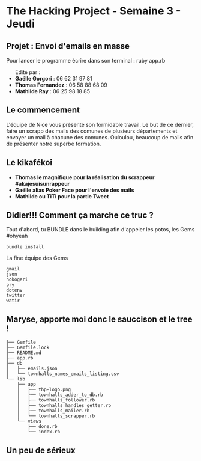 <h1>The Hacking Project - Semaine 3 - Jeudi</h1>

<h2>Projet : Envoi d'emails en masse</h2>

<p>Pour lancer le programme écrire dans son terminal : ruby app.rb</p>

<ul>Edité par :
	<li><strong>Gaëlle Gorgori</strong> : 06 62 31 97 81</li>
	<li><strong>Thomas Fernandez</strong> : 06 58 88 68 09</li>
	<li><strong>Mathilde Ray</strong> : 06 25 98 18 85</li>
</ul>

<h2>Le commencement</h2>

<p>L'équipe de Nice vous présente son formidable travail. Le but de ce dernier, faire un scrapp des mails des comunes de plusieurs départements et envoyer un mail à chacune des comunes. Ouloulou, beaucoup de mails afin de présenter notre superbe formation. </p>

<h2>Le kikafékoi</h2>

<ul>
<li><strong>Thomas le magnifique pour la réalisation du scrappeur #akajesuisunrappeur</strong></li>
<li><strong>Gaëlle alias Poker Face pour l'envoie des mails</strong></li>
<li><strong>Mathilde ou TiTi pour la partie Tweet</strong></li>
</ul>

<h2>Didier!!! Comment ça marche ce truc ?</h2>

<p>Tout d'abord, tu BUNDLE dans le building afin d'appeler les potos, les Gems #ohyeah </p>

	bundle install

<p>La fine équipe des Gems</p> 

	gmail
	json
	nokogeri
	pry
	dotenv
	twitter
	watir

<h2>Maryse, apporte moi donc le sauccison et le tree !</h2>


	├── Gemfile
	├── Gemfile.lock
	├── README.md
	├── app.rb
	├── db
	│   ├── emails.json
	│   └── townhalls_names_emails_listing.csv
	└── lib
    	├── app
    	│   ├── thp-logo.png
		│   ├── townhalls_adder_to_db.rb
   		│   ├── townhalls_follower.rb
    	│   ├── townhalls_handles_getter.rb
    	│   ├── townhalls_mailer.rb
    	│   └── townhalls_scrapper.rb
    	└── views
        	├── done.rb
        	└── index.rb

<h2>Un peu de sérieux</h2>
